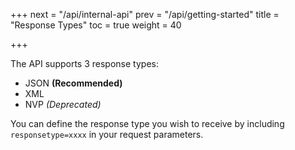 +++
next = "/api/internal-api"
prev = "/api/getting-started"
title = "Response Types"
toc = true
weight = 40

+++

The API supports 3 response types:

* JSON **(Recommended)**
* XML
* NVP <em>(Deprecated)</em>

You can define the response type you wish to receive by including `responsetype=xxxx` in your request parameters.
